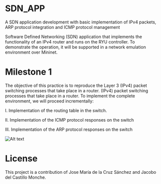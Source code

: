 # SDN_APP
A SDN application development with basic implementation of IPv4 packets, ARP protocol integration  and ICMP protocol management

Software Defined Networking (SDN) application that implements the functionality of an IPv4 router and runs on the RYU controller. To demonstrate the operation, it will be supported in a network emulation environment over Mininet.


# Milestone 1

The objective of this practice is to reproduce the Layer 3 (IPv4) packet switching processes that take place in a router. (IPv4) packet switching processes that take place in a  router. To implement the complete environment, we will proceed incrementally:

I. Implementation of the routing table in the switch.

II. Implementation of the ICMP protocol responses on the switch

III. Implementation of the ARP protocol responses on the switch

![Alt text](SDN_APP/images/milestone1.png "sdn")







# License
This project is a contribution of Jose María de la Cruz Sánchez and Jacobo del Castillo Monche.




